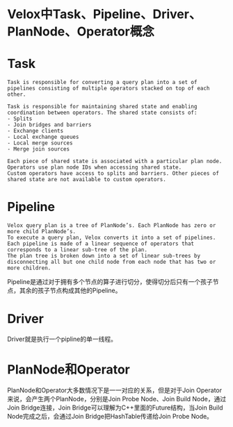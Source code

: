 # Velox中Task、Pipeline、Driver、PlanNode、Operator概念
# Task
```
Task is responsible for converting a query plan into a set of pipelines consisting of multiple operators stacked on top of each other.
```

```
Task is responsible for maintaining shared state and enabling coordination between operators. The shared state consists of:
- Splits
- Join bridges and barriers
- Exchange clients
- Local exchange queues
- Local merge sources
- Merge join sources

Each piece of shared state is associated with a particular plan node. Operators use plan node IDs when accessing shared state.
Custom operators have access to splits and barriers. Other pieces of shared state are not available to custom operators.
```


# Pipeline
```
Velox query plan is a tree of PlanNode’s. Each PlanNode has zero or more child PlanNode’s.
To execute a query plan, Velox converts it into a set of pipelines.
Each pipeline is made of a linear sequence of operators that corresponds to a linear sub-tree of the plan.
The plan tree is broken down into a set of linear sub-trees by disconnecting all but one child node from each node that has two or more children.
```
Pipeline是通过对于拥有多个节点的算子进行切分，使得切分后只有一个孩子节点，其余的孩子节点构成其他的Pipeline。

# Driver
Driver就是执行一个pipline的单一线程。

# PlanNode和Operator
PlanNode和Operator大多数情况下是一一对应的关系，但是对于Join Operator来说，会产生两个PlanNode，分别是Join Probe Node、Join Build Node，通过Join Bridge连接，Join Bridge可以理解为C++里面的Future结构，当Join Build Node完成之后，会通过Join Bridge把HashTable传递给Join Probe Node。
